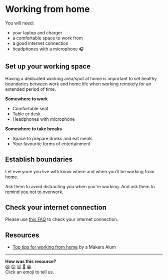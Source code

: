 # Working from home

You will need:

- your laptop and charger
- a comfortable space to work from
- a good internet connection
- headphones with a microphone :headphones:

## Set up your working space

Having a dedicated working area/spot at home is important to set healthy boundaries between work and home life when working remotely for an extended period of time.

**Somewhere to work**
  - Comfortable seat
  - Table or desk
  - Headphones with microphone

**Somewhere to take breaks**
  - Space to prepare drinks and eat meals
  - Your favourite forms of entertainment

## Establish boundaries

Let everyone you live with know where and when you'll be working from home.

Ask them to avoid distracting you when you're working. And ask them to remind you not to overwork.

## Check your internet connection

Please use [this FAQ](https://docs.google.com/document/d/1mIF8NWZEJOEc5Id6-7W3KYj9RAj66akUaZbS0o-yN5w/edit#) to check your internet connection.

## Resources

- [Top tips for working from home](https://dev.to/codeidoscope/top-tips-for-working-from-home-8md) by a Makers Alum

<!-- BEGIN GENERATED SECTION DO NOT EDIT -->

---

**How was this resource?**  
[😫](https://airtable.com/shrUJ3t7KLMqVRFKR?prefill_Repository=makersacademy/course&prefill_File=pills/working-from-home.md&prefill_Sentiment=😫) [😕](https://airtable.com/shrUJ3t7KLMqVRFKR?prefill_Repository=makersacademy/course&prefill_File=pills/working-from-home.md&prefill_Sentiment=😕) [😐](https://airtable.com/shrUJ3t7KLMqVRFKR?prefill_Repository=makersacademy/course&prefill_File=pills/working-from-home.md&prefill_Sentiment=😐) [🙂](https://airtable.com/shrUJ3t7KLMqVRFKR?prefill_Repository=makersacademy/course&prefill_File=pills/working-from-home.md&prefill_Sentiment=🙂) [😀](https://airtable.com/shrUJ3t7KLMqVRFKR?prefill_Repository=makersacademy/course&prefill_File=pills/working-from-home.md&prefill_Sentiment=😀)  
Click an emoji to tell us.

<!-- END GENERATED SECTION DO NOT EDIT -->
